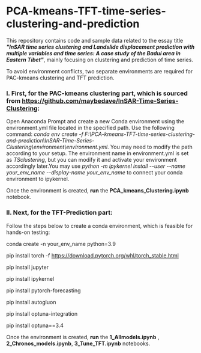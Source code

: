 # PCA-kmeans-TFT-time-series-clustering-and-prediction
This repository contains code and sample data related to the essay title ***"InSAR time series clustering and Landslide displacement prediction with multiple variables and time series: A case study of the Badui area in Eastern Tibet"***, mainly focusing on clustering and prediction of time series.

To avoid environment conflicts, two separate environments are required for PAC-kmeans clustering and TFT prediction.

### I. First, for the PAC-kmeans clustering part, which is sourced from https://github.com/maybedave/InSAR-Time-Series-Clustering:

Open Anaconda Prompt and create a new Conda environment using the environment.yml file located in the specified path. Use the following command: _conda env create -f F:\PCA-kmeans-TFT-time-series-clustering-and-prediction\InSAR-Time-Series-Clustering\environment\environment.yml_. You may need to modify the path according to your setup. The environment name in environment.yml is set as _TSclustering_, but you can modify it and activate your environment accordingly later.You may use _python -m ipykernel install --user --name your_env_name --display-name your_env_name_ to connect your conda environment to ipykernel.

Once the environment is created, **run** the **PCA_kmeans_Clustering.ipynb** notebook.

### II. Next, for the TFT-Prediction part:

Follow the steps below to create a conda environment, which is feasible for hands-on testing:

conda create -n your_env_name python=3.9

pip install torch -f https://download.pytorch.org/whl/torch_stable.html

pip install jupyter

pip install ipykernel

pip install pytorch-forecasting

pip install autogluon

pip install optuna-integration

pip install optuna==3.4

Once the environment is created, **run** the **1_Allmodels.ipynb** , **2_Chronos_models.ipynb**, **3_Tune_TFT.ipynb** notebooks.
